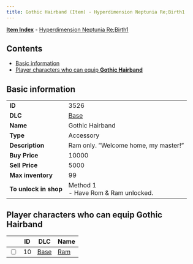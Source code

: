 ```yaml
---
title: Gothic Hairband (Item) - Hyperdimension Neptunia Re;Birth1
---
```


[**Item Index**](/neptunia/rb1/item/index.html) - [Hyperdimension Neptunia Re;Birth1](/neptunia/rb1)

## Contents

- [Basic information](#basic-information)
- [Player characters who can equip **Gothic Hairband**](#player-characters-who-can-equip-gothic-hairband)
## Basic information

|   |   |
| -- | -- |
| **ID** | 3526 |
| **DLC** | [Base](/neptunia/rb1/dlc/1-base.html) |
| **Name** | Gothic Hairband |
| **Type** | Accessory |
| **Description** | Ram only. ”Welcome home, my master!” |
| **Buy Price** | 10000 |
| **Sell Price** | 5000 |
| **Max inventory** | 99 |
| **To unlock in shop** | Method 1<br />- Have Rom & Ram unlocked. |


## Player characters who can equip **Gothic Hairband**

|    | ID | DLC | Name |
| -- | -- | --- | ---- |
| <input type="checkbox" id="rb1-player-1-10" class="trackbox" /> | 10 | [Base](/neptunia/rb1/dlc/1-base.html) | [Ram](/neptunia/rb1/player/1-10-ram.html) |
